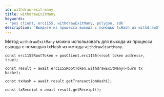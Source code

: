 ```yaml
---
id: withdraw-exit-many
title: withdrawExitMany
keywords:
- 'pos client, erc1155, withdrawExitMany, polygon, sdk'
description: 'Выйдите из процесса вывода с помощью txHash из withdrawStart.'
---
```


Метод `withdrawExitMany` можно использовать для выхода из процесса вывода с помощью txHash из метода `withdrawStartMany`.

```
const erc1155RootToken = posClient.erc1155(<root token address>, true);

const result = await erc1155RootToken.withdrawExitMany(<burn tx hash>);

const txHash = await result.getTransactionHash();

const txReceipt = await result.getReceipt();

```
